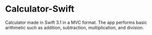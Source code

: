 # Calculator-Swift
Calculator made in Swift 3.1 in a MVC format.
The app performs basic arithmetic such as addition, subtraction, multiplication, and division.
